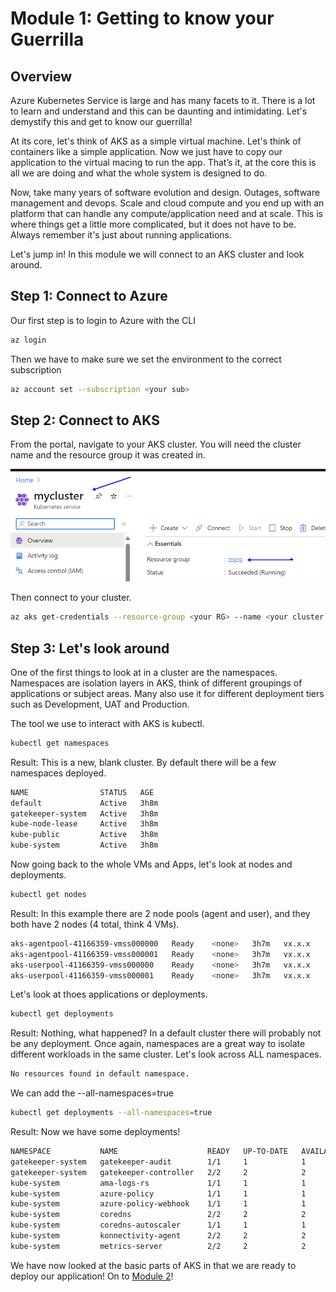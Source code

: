 # Module 1: Getting to know your Guerrilla
<!-- ![guerrilla](/Images/g1.png) -->

## Overview
Azure Kubernetes Service is large and has many facets to it. There is a lot to learn and understand and this can be daunting and intimidating. Let's demystify this and get to know our guerrilla!

At its core, let's think of AKS as a simple virtual machine. Let's think of containers like a simple application. Now we just have to copy our application to the virtual macing to run the app. That’s it, at the core this is all we are doing and what the whole system is designed to do. 

Now, take many years of software evolution and design. Outages, software management and devops. Scale and cloud compute and you end up with an platform that can handle any compute/application need and at scale. This is where things get a little more complicated, but it does not have to be. Always remember it's just about running applications.

Let's jump in! In this module we will connect to an AKS cluster and look around.

## Step 1: Connect to Azure
Our first step is to login to Azure with the CLI

```bash
az login
```

Then we have to make sure we set the environment to the correct subscription

```bash
az account set --subscription <your sub>
```

## Step 2: Connect to AKS
From the portal, navigate to your AKS cluster. You will need the cluster name and the resource group it was created in.

![guerrilla](/Images/aksportal.png)

Then connect to your cluster.

```bash
az aks get-credentials --resource-group <your RG> --name <your cluster name>
```

## Step 3: Let's look around

One of the first things to look at in a cluster are the namespaces. Namespaces are isolation layers in AKS, think of different groupings of applications or subject areas. Many also use it for different deployment tiers such as Development, UAT and Production.

The tool we use to interact with AKS is kubectl. 

```bash
kubectl get namespaces
```

Result: This is a new, blank cluster. By default there will be a few namespaces deployed.

```bash
NAME                STATUS   AGE
default             Active   3h8m
gatekeeper-system   Active   3h8m
kube-node-lease     Active   3h8m
kube-public         Active   3h8m
kube-system         Active   3h8m
```

Now going back to the whole VMs and Apps, let's look at nodes and deployments.

```bash
kubectl get nodes
```

Result: In this example there are 2 node pools (agent and user), and they both have 2 nodes (4 total, think 4 VMs).

```bash
aks-agentpool-41166359-vmss000000   Ready    <none>   3h7m   vx.x.x
aks-agentpool-41166359-vmss000001   Ready    <none>   3h7m   vx.x.x
aks-userpool-41166359-vmss000000    Ready    <none>   3h7m   vx.x.x
aks-userpool-41166359-vmss000001    Ready    <none>   3h7m   vx.x.x
```

Let's look at thoes applications or deployments.

```bash
kubectl get deployments
```

Result: Nothing, what happened? In a default cluster there will probably not be any deployment. Once again, namespaces are a great way to isolate different workloads in the same cluster. Let's look across ALL namespaces.

```bash
No resources found in default namespace.
```

We can add the --all-namespaces=true

```bash
kubectl get deployments --all-namespaces=true
```

Result: Now we have some deployments! 

```bash
NAMESPACE           NAME                    READY   UP-TO-DATE   AVAILABLE   AGE
gatekeeper-system   gatekeeper-audit        1/1     1            1           3h23m
gatekeeper-system   gatekeeper-controller   2/2     2            2           3h23m
kube-system         ama-logs-rs             1/1     1            1           3h20m
kube-system         azure-policy            1/1     1            1           3h23m
kube-system         azure-policy-webhook    1/1     1            1           3h23m
kube-system         coredns                 2/2     2            2           3h23m
kube-system         coredns-autoscaler      1/1     1            1           3h23m
kube-system         konnectivity-agent      2/2     2            2           3h23m
kube-system         metrics-server          2/2     2            2           3h23m
```

We have now looked at the basic parts of AKS in that we are ready to deploy our application! On to [Module 2](/Module2/README.md)!